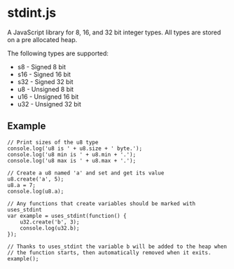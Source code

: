 stdint.js
=========

A JavaScript library for 8, 16, and 32 bit integer types. All types are stored on a pre allocated heap.

The following types are supported:

* s8 - Signed 8 bit
* s16 - Signed 16 bit
* s32 - Signed 32 bit
* u8 - Unsigned 8 bit
* u16 - Unsigned 16 bit
* u32 - Unsigned 32 bit


Example
-----

    // Print sizes of the u8 type
    console.log('u8 is ' + u8.size + ' byte.');
    console.log('u8 min is ' + u8.min + '.');
    console.log('u8 max is ' + u8.max + '.');

    // Create a u8 named 'a' and set and get its value
    u8.create('a', 5);
    u8.a = 7;
    console.log(u8.a);

    // Any functions that create variables should be marked with uses_stdint
    var example = uses_stdint(function() {
        u32.create('b', 3);
        console.log(u32.b);
    });

    // Thanks to uses_stdint the variable b will be added to the heap when 
    // the function starts, then automatically removed when it exits.
    example();
